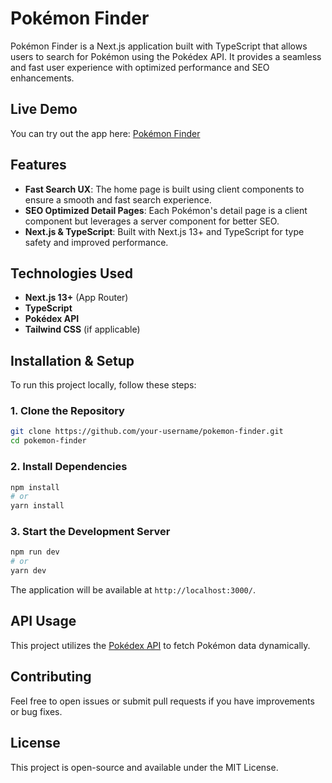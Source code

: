 # Pokémon Finder

Pokémon Finder is a Next.js application built with TypeScript that allows users to search for Pokémon using the Pokédex API. It provides a seamless and fast user experience with optimized performance and SEO enhancements.

## Live Demo

You can try out the app here: [Pokémon Finder](https://statfinity-assignment.vercel.app/)

## Features

- **Fast Search UX**: The home page is built using client components to ensure a smooth and fast search experience.
- **SEO Optimized Detail Pages**: Each Pokémon's detail page is a client component but leverages a server component for better SEO.
- **Next.js & TypeScript**: Built with Next.js 13+ and TypeScript for type safety and improved performance.

## Technologies Used

- **Next.js 13+** (App Router)
- **TypeScript**
- **Pokédex API**
- **Tailwind CSS** (if applicable)

## Installation & Setup

To run this project locally, follow these steps:

### 1. Clone the Repository
```sh
git clone https://github.com/your-username/pokemon-finder.git
cd pokemon-finder
```

### 2. Install Dependencies
```sh
npm install
# or
yarn install
```

### 3. Start the Development Server
```sh
npm run dev
# or
yarn dev
```

The application will be available at `http://localhost:3000/`.

## API Usage

This project utilizes the [Pokédex API](https://pokeapi.co/) to fetch Pokémon data dynamically.

## Contributing

Feel free to open issues or submit pull requests if you have improvements or bug fixes.

## License

This project is open-source and available under the MIT License.